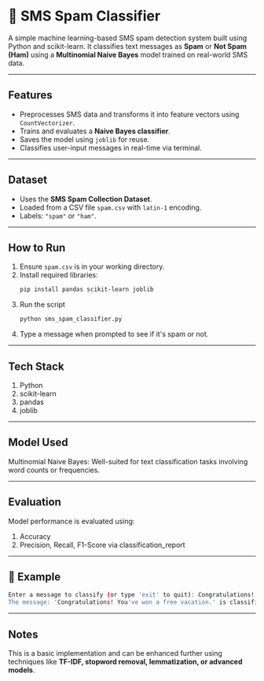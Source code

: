 # 📩 SMS Spam Classifier

A simple machine learning-based SMS spam detection system built using Python and scikit-learn. It classifies text messages as **Spam** or **Not Spam (Ham)** using a **Multinomial Naive Bayes** model trained on real-world SMS data.

---

## Features
- Preprocesses SMS data and transforms it into feature vectors using `CountVectorizer`.
- Trains and evaluates a **Naive Bayes classifier**.
- Saves the model using `joblib` for reuse.
- Classifies user-input messages in real-time via terminal.

---

## Dataset
- Uses the **SMS Spam Collection Dataset**.
- Loaded from a CSV file `spam.csv` with `latin-1` encoding.
- Labels: `"spam"` or `"ham"`.

---

## How to Run

1. Ensure `spam.csv` is in your working directory.
2. Install required libraries:
   ```bash
   pip install pandas scikit-learn joblib
3. Run the script
   ```bash
   python sms_spam_classifier.py
4. Type a message when prompted to see if it's spam or not.

---

## Tech Stack

1. Python
2. scikit-learn
3. pandas
4. joblib

---

## Model Used

Multinomial Naive Bayes: Well-suited for text classification tasks involving word counts or frequencies.

---

## Evaluation

Model performance is evaluated using:
1. Accuracy
2. Precision, Recall, F1-Score via classification_report

---

## 💬 Example

```bash
Enter a message to classify (or type 'exit' to quit): Congratulations! You've won a free vacation.
The message: 'Congratulations! You've won a free vacation.' is classified as: Spam
```

---

## Notes

This is a basic implementation and can be enhanced further using techniques like **TF-IDF, stopword removal, lemmatization, or advanced models**.





